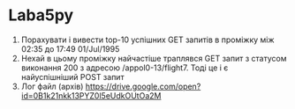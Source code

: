 # Laba5py
1. Порахувати і вивести top-10 успішних GET запитів  в проміжку між 02:35 до 17:49 01/Jul/1995
2. Нехай в цьому проміжку найчастіше траплявся GET запит з статусом виконання 200 з адресою /appol0-13/flight7. Тоді це і є найуспішніший POST запит
3. Лог файл (архів) 
https://drive.google.com/open?id=0B1k21nkk13PYZ0l5eUdkOUtOa2M
